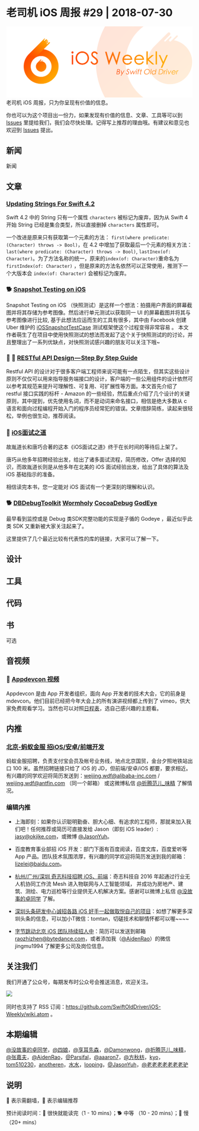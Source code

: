 # 老司机 iOS 周报 #29 | 2018-07-30

![ios-weekly](../assets/ios-weekly.png)
老司机 iOS 周报，只为你呈现有价值的信息。

你也可以为这个项目出一份力，如果发现有价值的信息、文章、工具等可以到 [Issues](https://github.com/SwiftOldDriver/iOS-Weekly/issues) 里提给我们，我们会尽快处理。记得写上推荐的理由哦。有建议和意见也欢迎到 [Issues](https://github.com/SwiftOldDriver/iOS-Weekly/issues) 提出。

## 新闻

新闻


## 文章

### [Updating Strings For Swift 4.2](https://useyourloaf.com/blog/updating-strings-for-swift-4.2/)

Swift 4.2 中的 String 只有一个属性 `characters` 被标记为废弃，因为从 Swift 4 开始 String 已经是集合类型，所以直接删掉 `characters` 属性即可。

一个改进是原来只有获取第一个元素的方法： `first(where predicate: (Character) throws -> Bool)`，在 4.2 中增加了获取最后一个元素的相关方法： `last(where predicate: (Character) throws -> Bool)`, `lastInex(of: Character)`。为了方法名称的统一，原来的`index(of: Character)`重命名为 `firstIndex(of: Character)` ，但是原来的方法名依然可以正常使用，推测下一个大版本会 `index(of: Character)` 会被标记为废弃。


### 🐕 [Snapshot Testing on iOS](https://ashfurrow.com/blog/snapshot-testing-on-ios/)

Snapshot Testing on iOS （快照测试）是这样一个想法：拍摄用户界面的屏幕截图并将其存储为参考图像。然后进行单元测试以获取同一 UI 的屏幕截图并将其与参考图像进行比较, 基于此想法应运而生的工具有很多，其中由 Facebook 创建 Uber 维护的 [iOSSnapshotTestCase](https://github.com/uber/ios-snapshot-test-case) 测试框架使这个过程变得非常容易 。
本文作者萌生了在项目中使用快照测试的想法而发起了这个关于快照测试的的讨论，并且整理出了一系列优缺点，对快照测试感兴趣的朋友可以关注下哦~

### 🚧 🐎  [RESTful API Design — Step By Step Guide](https://hackernoon.com/restful-api-design-step-by-step-guide-2f2c9f9fcdbf)

Restful API 的设计对于很多客户端工程师来说可能有一点陌生，但其实这些设计原则不仅仅可以用来指导服务端接口的设计，客户端的一些公用组件的设计依然可以参考其规范来提升可理解性、可复用、可扩展性等方面。本文首先介绍了 restful 接口实践的标杆 - Amazon 的一些经验，然后重点介绍了几个设计的关键原则，其中提到，优先使用名词，而不是动词来命名接口，相信是绝大多数从 c 语言和面向过程编程开始入门的程序员经常犯的错误。文章措辞简练，读起来很轻松，举例也很生动，推荐阅读。

### 🐢 [iOS面试之道](https://item.jd.com/12403068.html)

故胤道长和唐巧合著的这本《iOS面试之道》终于在长时间的等待后上架了。

唐巧从他多年招聘经验出发，给出了诸多面试流程，简历修改，Offer 选择的知识，而故胤道长则是从他多年在北美的 iOS 面试经验出发，给出了具体的算法及 iOS 基础指示的准备。

相信读完本书，您一定能对 iOS 面试有一个更深刻的理解和认识。

### 🐕 [DBDebugToolkit](https://github.com/dbukowski/DBDebugToolkit) [Wormholy](https://github.com/pmusolino/Wormholy) [CocoaDebug](https://github.com/CocoaDebug/CocoaDebug) [GodEye](https://github.com/zixun/GodEye)

最早看到监控或是 Debug 类SDK完整功能的实现是子循的 Godeye ，最近似乎此类 SDK 又重新被大家关注起来了。

这里提供了几个最近比较有代表性的库的链接，大家可以了解一下。

## 设计

## 工具


## 代码

## 书

可选

## 音视频

### 🚧 [Appdevcon 视频](https://vimeo.com/appdevcon)
Appdevcon 是由 App 开发者组织，面向 App 开发者的技术大会，它的前身是 mdevcon。他们目前已经把今年大会上的所有演讲视频都上传到了 vimeo，供大家免费观看学习。当然也可以对照[日程表](http://appdevcon.nl/schedule/)，选自己感兴趣的主题看。

## 内推

### [北京-蚂蚁金服 招iOS/安卓/前端开发](https://job.alibaba.com/zhaopin/position_detail.htm?trace=qrcode_share&positionCode=GP031268&from=timeline&isappinstalled=0)

蚂蚁金服招聘，负责支付宝会员及帐号业务线，地点北京国贸，金台夕照地铁站出口 100 米。虽然招聘链接只给了 iOS 的 JD，但前端/安卓/iOS 都要，要求相近。有兴趣的同学欢迎将简历发送到：weijing.wdf@alibaba-inc.com / weijing.wdf@antfin.com （同一个邮箱） 或这微博私信 [@折腾范儿_味精](https://weibo.com/agvicking) 了解情况。

### 编辑内推

- 上海即刻：如果你认识聪明勤奋、胆大心细、有追求的工程师，那就来加入我们吧！任何推荐或简历可直接发给 Jason（即刻 iOS leader）: jasy@okjike.com，或微博 [@JasonYuh](https://weibo.com/jasonyuh)。

- 百度教育事业部招 iOS 开发：部门下面有百度阅读，百度文库，百度爱听等 App 产品。团队技术氛围浓厚，有兴趣的同学欢迎将简历发送到我的邮箱：lizelei@baidu.com。

- [杭州/广州/深圳 奇志科技招聘 iOS、前端](https://www.lagou.com/gongsi/34872.html)：奇志科技自 2016 年起通过行业无人机协同工作流 Mesh 进入物联网与人工智能领域， 并成功为房地产、建筑、测绘、电力巡检等行业提供无人机解决方案。感谢可以微博上私信 [@没故事的卓同学](https://weibo.com/u/1926303682) 了解。

- [深圳头条研发中心诚招各路 iOS 好手一起做取悦自己的项目](https://job.toutiao.com/2018/spring_referral/?token=alPR8WCv8nnnc5QqtsyKjw%3D%3D&key=MTY1MDMsMTg0MTQsMjA1MjAsMTk1NjEsMTU2ODksMTc0ODk%3D)：如想了解更多深圳头条的信息，可以加小T微信：tomtan，切磋技术和聊情怀都可以喔~~~~
- [字节跳动北京 iOS 团队持续招人中](https://job.toutiao.com/society)：简历可以发送到邮箱 raozhizhen@bytedance.com，或者添加我（[@AidenRao](https://weibo.com/AidenRao)）的微信 jingmu1994 了解更多公司及岗位信息。


## 关注我们

我们开通了公众号，每期发布时公众号会推送消息，欢迎关注。

![](https://github.com/SwiftOldDriver/iOS-Weekly/blob/master/assets/qrcode_for_wechat.jpg?raw=true)

同时也支持了 RSS 订阅：https://github.com/SwiftOldDriver/iOS-Weekly/wiki.atom 。

## 本期编辑

[@没故事的卓同学](https://weibo.com/1926303682/profile)，[@四娘](https://kemchenj.github.io)，[@享耳先森](https://github.com/iblacksun)，[@Damonwong](https://weibo.com/damonone)，[@折腾范儿_味精](http://weibo.com/agvicking)，[@张嘉夫](https://weibo.com/2949394297)，[@AidenRao](https://weibo.com/AidenRao)，[@Parsifal](https://weibo.com/parsifalchang)，[@aaaron7](https://weibo.com/aaaron7)，[@方秋枋](https://weibo.com/100mango)，[kyo](https://github.com/KyoLi)，[tom510230](https://xiaozhuanlan.com/u/6682065345)，[anotheren](https://anotheren.com)，[水水](https://www.xuyanlan.com)，[looping](https://github.com/looping)，[@JasonYuh](https://weibo.com/jasonyuh)，[@老老老老老老老驴](https://weibo.com/u/6090610445)

## 说明

🚧 表示需翻墙，🌟 表示编辑推荐

预计阅读时间：🐎 很快就能读完（1 - 10 mins）；🐕 中等 （10 - 20 mins）；🐢 慢（20+ mins）

